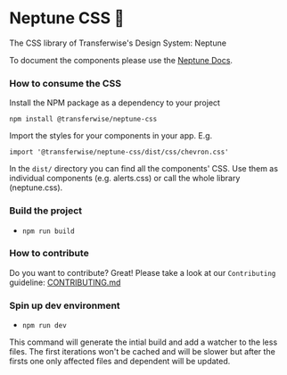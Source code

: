 # Neptune CSS 🔱
The CSS library of Transferwise's Design System: Neptune

To document the components please use the [Neptune Docs](https://github.com/transferwise/neptune-docs).

### How to consume the CSS
Install the NPM package as a dependency to your project
```
npm install @transferwise/neptune-css
```

Import the styles for your components in your app. E.g.
```
import '@transferwise/neptune-css/dist/css/chevron.css'
```

In the `dist/` directory you can find all the components' CSS. Use them as individual components (e.g. alerts.css) or call the whole library (neptune.css).


### Build the project
- `npm run build`

### How to contribute
Do you want to contribute? Great! Please take a look at our `Contributing` guideline:
[CONTRIBUTING.md](https://github.com/transferwise/neptune-css/blob/master/CONTRIBUTING.md)


### Spin up dev environment
- `npm run dev`

This command will generate the intial build and add a watcher to the less files. The first iterations won't be cached and will be slower but after the firsts one only affected files and dependent will be updated. 
